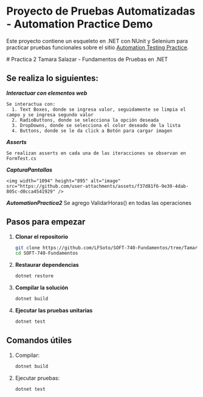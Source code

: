 # Proyecto de Pruebas Automatizadas - Automation Practice Demo

Este proyecto contiene un esqueleto en .NET con NUnit y Selenium para practicar pruebas funcionales sobre el sitio [Automation Testing Practice](https://testautomationpractice.blogspot.com/).

﻿# Practica 2 Tamara Salazar - Fundamentos de Pruebas en .NET

## Se realiza lo siguientes:

***Interactuar con elementos web***
```
Se interactua con:
  1. Text Boxes, donde se ingresa valor, seguidamente se limpia el campo y se ingresa segundo valor
  2. RadioButtons, donde se selecciona la opción deseada
  3. DropDowns, donde se selecciona el color deseado de la lista
  4. Buttons, donde se le da click a Botón para cargar imagen

```

***Asserts***
```
Se realizan asserts en cada una de las iteracciones se observan en FormTest.cs
```


***CapturaPantallas***
```
<img width="1094" height="895" alt="image" src="https://github.com/user-attachments/assets/f37d81f6-9e30-4dab-805c-d0cca4541929" />

```

***AutomationPractica2***
Se agrego ValidarHoras() en todas las operaciones

## Pasos para empezar

1. **Clonar el repositorio**
   ```bash
   git clone https://github.com/LFSoto/SOFT-740-Fundamentos/tree/TamaraSalazar-SeleniumT2
   cd SOFT-740-Fundamentos

2. **Restaurar dependencias**
	```bash
   dotnet restore

3. **Compilar la solución**
	```bash
   dotnet build

4. **Ejecutar las pruebas unitarias**
	```bash
   dotnet test

  ## Comandos útiles

1. Compilar:
	```bash
	dotnet build

2. Ejecutar pruebas:
	```bash
	dotnet test


